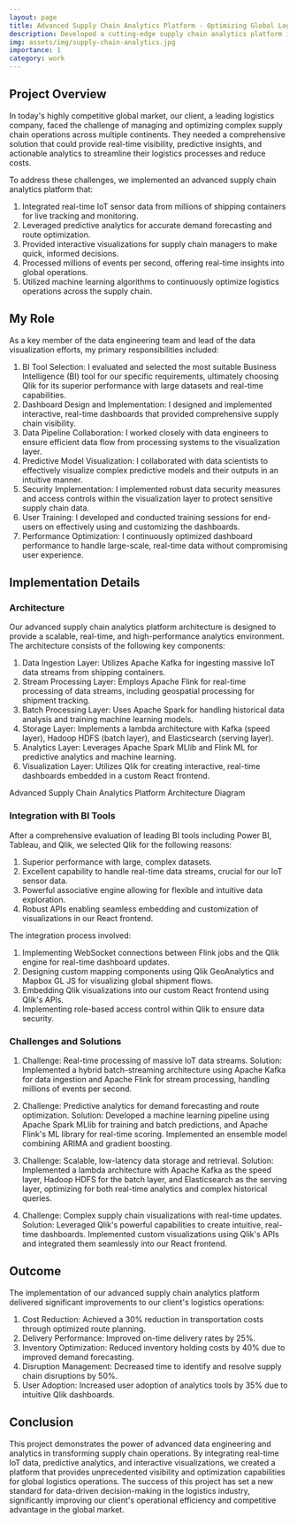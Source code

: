 ```yaml
---
layout: page
title: Advanced Supply Chain Analytics Platform - Optimizing Global Logistics with Real-time Data
description: Developed a cutting-edge supply chain analytics platform integrating real-time IoT data, predictive analytics, and interactive visualizations to optimize global logistics operations.
img: assets/img/supply-chain-analytics.jpg
importance: 1
category: work
---
```


## Project Overview

In today's highly competitive global market, our client, a leading logistics company, faced the challenge of managing and optimizing complex supply chain operations across multiple continents. They needed a comprehensive solution that could provide real-time visibility, predictive insights, and actionable analytics to streamline their logistics processes and reduce costs.

To address these challenges, we implemented an advanced supply chain analytics platform that:

1. Integrated real-time IoT sensor data from millions of shipping containers for live tracking and monitoring.
2. Leveraged predictive analytics for accurate demand forecasting and route optimization.
3. Provided interactive visualizations for supply chain managers to make quick, informed decisions.
4. Processed millions of events per second, offering real-time insights into global operations.
5. Utilized machine learning algorithms to continuously optimize logistics operations across the supply chain.

## My Role

As a key member of the data engineering team and lead of the data visualization efforts, my primary responsibilities included:

1. BI Tool Selection: I evaluated and selected the most suitable Business Intelligence (BI) tool for our specific requirements, ultimately choosing Qlik for its superior performance with large datasets and real-time capabilities.
2. Dashboard Design and Implementation: I designed and implemented interactive, real-time dashboards that provided comprehensive supply chain visibility.
3. Data Pipeline Collaboration: I worked closely with data engineers to ensure efficient data flow from processing systems to the visualization layer.
4. Predictive Model Visualization: I collaborated with data scientists to effectively visualize complex predictive models and their outputs in an intuitive manner.
5. Security Implementation: I implemented robust data security measures and access controls within the visualization layer to protect sensitive supply chain data.
6. User Training: I developed and conducted training sessions for end-users on effectively using and customizing the dashboards.
7. Performance Optimization: I continuously optimized dashboard performance to handle large-scale, real-time data without compromising user experience.

## Implementation Details

### Architecture

Our advanced supply chain analytics platform architecture is designed to provide a scalable, real-time, and high-performance analytics environment. The architecture consists of the following key components:

1. Data Ingestion Layer: Utilizes Apache Kafka for ingesting massive IoT data streams from shipping containers.
2. Stream Processing Layer: Employs Apache Flink for real-time processing of data streams, including geospatial processing for shipment tracking.
3. Batch Processing Layer: Uses Apache Spark for handling historical data analysis and training machine learning models.
4. Storage Layer: Implements a lambda architecture with Kafka (speed layer), Hadoop HDFS (batch layer), and Elasticsearch (serving layer).
5. Analytics Layer: Leverages Apache Spark MLlib and Flink ML for predictive analytics and machine learning.
6. Visualization Layer: Utilizes Qlik for creating interactive, real-time dashboards embedded in a custom React frontend.

<div class="row mt-3">
    <div class="col-sm mt-3 mt-md-0">
        <div id="architecture-diagram"></div>
    </div>
</div>
<div class="caption">
    Advanced Supply Chain Analytics Platform Architecture Diagram
</div>

### Integration with BI Tools

After a comprehensive evaluation of leading BI tools including Power BI, Tableau, and Qlik, we selected Qlik for the following reasons:

1. Superior performance with large, complex datasets.
2. Excellent capability to handle real-time data streams, crucial for our IoT sensor data.
3. Powerful associative engine allowing for flexible and intuitive data exploration.
4. Robust APIs enabling seamless embedding and customization of visualizations in our React frontend.

The integration process involved:

1. Implementing WebSocket connections between Flink jobs and the Qlik engine for real-time dashboard updates.
2. Designing custom mapping components using Qlik GeoAnalytics and Mapbox GL JS for visualizing global shipment flows.
3. Embedding Qlik visualizations into our custom React frontend using Qlik's APIs.
4. Implementing role-based access control within Qlik to ensure data security.

### Challenges and Solutions

1. Challenge: Real-time processing of massive IoT data streams.
   Solution: Implemented a hybrid batch-streaming architecture using Apache Kafka for data ingestion and Apache Flink for stream processing, handling millions of events per second.

2. Challenge: Predictive analytics for demand forecasting and route optimization.
   Solution: Developed a machine learning pipeline using Apache Spark MLlib for training and batch predictions, and Apache Flink's ML library for real-time scoring. Implemented an ensemble model combining ARIMA and gradient boosting.

3. Challenge: Scalable, low-latency data storage and retrieval.
   Solution: Implemented a lambda architecture with Apache Kafka as the speed layer, Hadoop HDFS for the batch layer, and Elasticsearch as the serving layer, optimizing for both real-time analytics and complex historical queries.

4. Challenge: Complex supply chain visualizations with real-time updates.
   Solution: Leveraged Qlik's powerful capabilities to create intuitive, real-time dashboards. Implemented custom visualizations using Qlik's APIs and integrated them seamlessly into our React frontend.

## Outcome

The implementation of our advanced supply chain analytics platform delivered significant improvements to our client's logistics operations:

1. Cost Reduction: Achieved a 30% reduction in transportation costs through optimized route planning.
2. Delivery Performance: Improved on-time delivery rates by 25%.
3. Inventory Optimization: Reduced inventory holding costs by 40% due to improved demand forecasting.
4. Disruption Management: Decreased time to identify and resolve supply chain disruptions by 50%.
5. User Adoption: Increased user adoption of analytics tools by 35% due to intuitive Qlik dashboards.

<div class="row mt-3">
    <div class="col-sm mt-3 mt-md-0">
        <canvas id="performance-chart"></canvas>
    </div>
</div>

<script src="https://cdn.jsdelivr.net/npm/chart.js"></script>
<script src="{{ '/assets/js/advanced-data-visualization-project/chart.js' | relative_url }}"></script>

## Conclusion

This project demonstrates the power of advanced data engineering and analytics in transforming supply chain operations. By integrating real-time IoT data, predictive analytics, and interactive visualizations, we created a platform that provides unprecedented visibility and optimization capabilities for global logistics operations. The success of this project has set a new standard for data-driven decision-making in the logistics industry, significantly improving our client's operational efficiency and competitive advantage in the global market.

<div class="row mt-3">
    <div class="col-sm mt-3 mt-md-0">
        <canvas id="performance-chart"></canvas>
    </div>
</div>

<script src="https://cdn.jsdelivr.net/npm/chart.js"></script>
<script src="{{ '/assets/js/supply-chain-analytics/chart.js' | relative_url }}"></script>
<script src="https://cdnjs.cloudflare.com/ajax/libs/mermaid/8.13.10/mermaid.min.js"></script>
<script>
mermaid.initialize({ startOnLoad: true });

document.addEventListener("DOMContentLoaded", function() {
    var diagram = `
    graph TD
        A[IoT Sensors] -->|Data Ingestion| B(Apache Kafka)
        B -->|Stream Processing| C[Apache Flink]
        B -->|Batch Processing| D[Apache Spark]
        C -->|Real-time Analytics| E[Elasticsearch]
        D -->|Historical Analytics| F[Hadoop HDFS]
        E -->|Visualization| G[Qlik Dashboards]
        F -->|Visualization| G
        H[Machine Learning Models] --> C
        H --> D
        I[React Frontend] -->|Embedded Visualizations| G
    `;
    
    var insertSvg = function(svgCode, bindFunctions) {
        document.getElementById("architecture-diagram").innerHTML = svgCode;
    };
    
    mermaid.render("mermaid-diagram", diagram, insertSvg);
});
</script>
